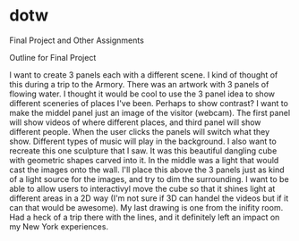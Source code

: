 # dotw
Final Project and Other Assignments

Outline for Final Project

I want to create 3 panels each with a different scene. I kind of thought of this during a trip to the Armory. There was an artwork with 3 panels of flowing water. I thought it would be cool to use the 3 panel idea to show different sceneries of places I've been. Perhaps to show contrast? I want to make the middel panel just an image of the visitor (webcam). The first panel will show videos of where different places, and third panel will show different people. When the user clicks the panels will switch what they show. Different types of music will play in the background. I also want to recreate this one sculpture that I saw. It was this beautiful dangling cube with geometric shapes carved into it. In the middle was a light that would cast the images onto the wall. I'll place this above the 3 panels just as kind of a light source for the images, and try to dim the surrounding. I want to be able to allow users to interactivyl move the cube so that it shines light at different areas in a 2D way (I'm not sure if 3D can handel the videos but if it can that would be awesome). My last drawing is one from the inifity room. Had a heck of a trip there with the lines, and it definitely left an impact on my New York experiences.
